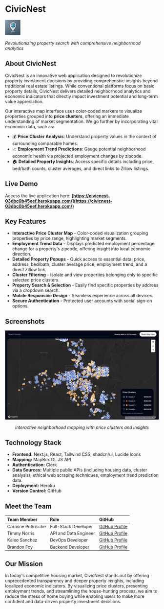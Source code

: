 # CivicNest

<div align="left">
  <img src="public/logo.png" alt="CivicNest Logo" width="50" height="50"/>
  <p><i>Revolutionizing property search with comprehensive neighborhood analytics</i></p>
</div>

## About CivicNest

CivicNest is an innovative web application designed to revolutionize property investment decisions by providing comprehensive insights beyond traditional real estate listings. While conventional platforms focus on basic property details, CivicNest delivers detailed neighborhood analytics and economic indicators that directly impact investment potential and long-term value appreciation.

Our interactive map interface uses color-coded markers to visualize properties grouped into **price clusters**, offering an immediate understanding of market segmentation. We go further by incorporating vital economic data, such as:

-   💰 **Price Cluster Analysis**: Understand property values in the context of surrounding comparable homes.
-   📈 **Employment Trend Predictions**: Gauge potential neighborhood economic health via projected employment changes by zipcode.
-   🏠 **Detailed Property Insights**: Access specific details including price, bed/bath counts, cluster averages, and direct links to Zillow listings.

## Live Demo

Access the live application here: **[https://civicnest-03dbc0b45eef.herokuapp.com/](https://civicnest-03dbc0b45eef.herokuapp.com/)**

## Key Features

-   **Interactive Price Cluster Map** - Color-coded visualization grouping properties by price range, highlighting market segments.
-   **Employment Trend Data** - Displays predicted employment percentage change for a property's zipcode, offering insight into local economic direction.
-   **Detailed Property Popups** - Quick access to essential data: price, address, bed/bath, cluster average price, employment trend, and a direct Zillow link.
-   **Cluster Filtering** - Isolate and view properties belonging only to specific selected price clusters.
-   **Property Search & Selection** - Easily find specific properties by address via a dropdown search.
-   **Mobile Responsive Design** - Seamless experience across all devices.
-   **Secure Authentication** - Protected user accounts with social sign-on options.

## Screenshots

<div align="center">
  <img src="public/hero-image-dark.png" alt="Interactive Map Interface showing Price Clusters" width="800"/>
  <p><i>Interactive neighborhood mapping with price clusters and insights</i></p>
  </div>

## Technology Stack

-   **Frontend:** Next.js, React, Tailwind CSS, shadcn/ui, Lucide Icons
-   **Mapping:** MapBox GL JS API
-   **Authentication:** Clerk
-   **Data Sources:** Multiple public APIs (including housing data, cluster analysis), ethical web scraping techniques, employment trend prediction data.
-   **Deployment:** Heroku
-   **Version Control:** GitHub

## Meet the Team

| Team Member        | Role                 | GitHub                                                   |
| :----------------- | :------------------- | :------------------------------------------------------- |
| Carmine Potirniche | Full-Stack Developer | [GitHub Profile](https://github.com/Potirniche-Carmine)  |
| Timmy Norris       | API and Data Engineer| [GitHub Profile](https://github.com/1109-Norris-Timmy)   |
| Kaleo Sanchez      | DevOps Developer     | [GitHub Profile](https://github.com/KaleoSanchez)      |
| Brandon Foy        | Backend Developer    | [GitHub Profile](https://github.com/brandon-j-foy)       |

## Our Mission

In today's competitive housing market, CivicNest stands out by offering unprecedented transparency and deeper property insights, including localized economic indicators. By visualizing price clusters, presenting employment trends, and streamlining the house-hunting process, we aim to reduce the stress of home buying while enabling users to make more confident and data-driven property investment decisions.